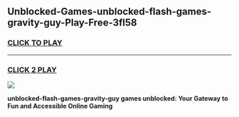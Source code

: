 
## Unblocked-Games-unblocked-flash-games-gravity-guy-Play-Free-3fl58
<h3>
<a href="https://premium76.site?title=unblocked-flash-games-gravity-guy&ref=23A">CLICK TO PLAY</a></h3>
<hr>

<h3>
<a href="https://premium76.site?title=unblocked-flash-games-gravity-guy&ref=23A">CLICK 2 PLAY</a>
  
</h3>

<a href="https://premium76.site?title=unblocked-flash-games-gravity-guy&ref=23A"><img src="https://clearcache.store/games.png"></a>


**unblocked-flash-games-gravity-guy games unblocked: Your Gateway to Fun and Accessible Online Gaming**
